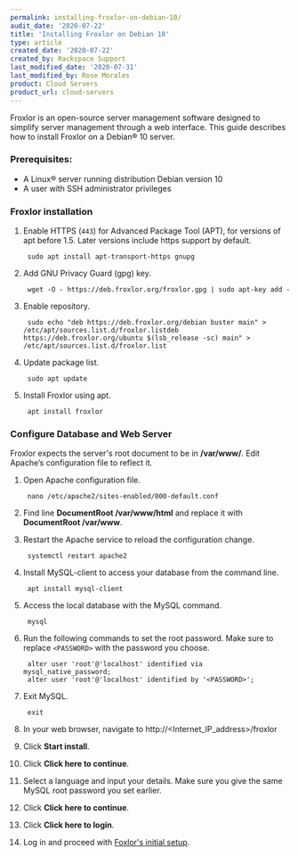 ```yaml
---
permalink: installing-froxlor-on-debian-10/
audit_date: '2020-07-22'
title: 'Installing Froxlor on Debian 10'
type: article
created_date: '2020-07-22'
created_by: Rackspace Support
last_modified_date: '2020-07-31'
last_modified_by: Rose Morales
product: Cloud Servers
product_url: cloud-servers
---
```


Froxlor is an open-source server management software designed to simplify server management through a web interface. This guide describes how to install Froxlor on a Debian&reg; 10 server.

### Prerequisites:

- A Linux&reg; server running distribution Debian version 10
- A user with SSH administrator privileges

### Froxlor installation

1. Enable HTTPS (`443`) for Advanced Package Tool (APT), for versions of apt before 1.5. Later versions include https support by default.

        sudo apt install apt-transport-https gnupg

2. Add GNU Privacy Guard (gpg) key.

        wget -O - https://deb.froxlor.org/froxlor.gpg | sudo apt-key add -

3. Enable repository.

        sudo echo "deb https://deb.froxlor.org/debian buster main" > /etc/apt/sources.list.d/froxlor.listdeb https://deb.froxlor.org/ubuntu $(lsb_release -sc) main" > /etc/apt/sources.list.d/froxlor.list

4. Update package list.

        sudo apt update

5. Install Froxlor using apt.

        apt install froxlor

### Configure Database and Web Server

Froxlor expects the 
server's root document to be in **/var/www/**. Edit Apache’s configuration file to reflect it.

1. Open Apache configuration file.

        nano /etc/apache2/sites-enabled/000-default.conf

2. Find line **DocumentRoot /var/www/html** and replace it with **DocumentRoot /var/www**.

3. Restart the Apache service to reload the configuration change.

        systemctl restart apache2

4. Install MySQL-client to access your database from the command line.

        apt install mysql-client

5. Access the local database with the MySQL command.

        mysql

6. Run the following commands to set the root password. Make sure to replace `<PASSWORD>` with the password you choose.

        alter user 'root'@'localhost' identified via mysql_native_password;
        alter user 'root'@'localhost' identified by '<PASSWORD>';

7. Exit MySQL.

        exit

8. In your web browser, navigate to http://<Internet_IP_address>/froxlor

9. Click **Start install**.

10. Click **Click here to continue**.

11. Select a language and input your details. Make sure you give the same MySQL root password you set earlier.

12. Click **Click here to continue**.

13. Click **Click here to login**.

14. Log in and proceed with [Foxlor's initial setup](https://support.rackspace.com/how-to/froxlor-initial-setup-and-overview/).
